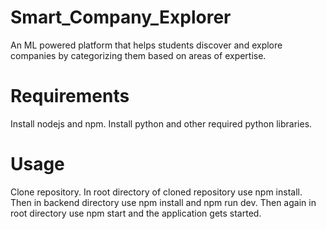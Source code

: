 # Smart_Company_Explorer
 An ML powered platform that helps students discover and explore companies by categorizing them based on areas of expertise.

# Requirements 
Install nodejs and npm. Install python and other required python libraries.

# Usage
Clone repository. In root directory of cloned repository use npm install. Then in backend directory use npm install and npm run dev. Then again in root directory use npm start and the application gets started.
